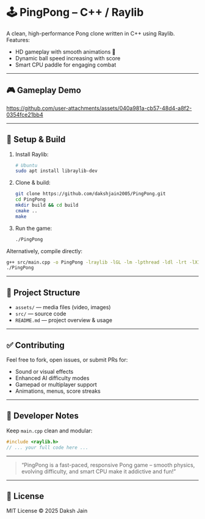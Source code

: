 # 🕹️ PingPong – C++ / Raylib

A clean, high-performance Pong clone written in C++ using Raylib. Features:

- HD gameplay with smooth animations 🎯  
- Dynamic ball speed increasing with score  
- Smart CPU paddle for engaging combat  

---

## 🎮 Gameplay Demo

https://github.com/user-attachments/assets/040a981a-cb57-48d4-a8f2-0354fce21bb4

---

## 🚀 Setup & Build

1. Install Raylib:
   ```bash
   # Ubuntu
   sudo apt install libraylib-dev
   ```

2. Clone & build:
   ```bash
   git clone https://github.com/dakshjain2005/PingPong.git
   cd PingPong
   mkdir build && cd build
   cmake ..
   make
   ```

3. Run the game:
   ```bash
   ./PingPong
   ```

Alternatively, compile directly:
```bash
g++ src/main.cpp -o PingPong -lraylib -lGL -lm -lpthread -ldl -lrt -lX11
./PingPong
```

---

## 🧩 Project Structure

- `assets/` — media files (video, images)  
- `src/` — source code  
- `README.md` — project overview & usage

---

## ✅ Contributing

Feel free to fork, open issues, or submit PRs for:

- Sound or visual effects  
- Enhanced AI difficulty modes  
- Gamepad or multiplayer support  
- Animations, menus, score streaks

---

## 🧠 Developer Notes

Keep `main.cpp` clean and modular:

```cpp
#include <raylib.h>
// ... your full code here ...
```

---

> “PingPong is a fast-paced, responsive Pong game – smooth physics, evolving difficulty, and smart CPU make it addictive and fun!”

---

## 📄 License

MIT License © 2025 Daksh Jain
